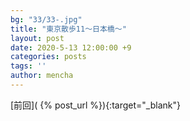 ```yaml
---
bg: "33/33-.jpg"
title: "東京散歩11～日本橋～"
layout: post
date: 2020-5-13 12:00:00 +9
categories: posts
tags: ''
author: mencha
---
```


[前回]( {% post_url  %}){:target="_blank"}  

<!--more-->
![]()